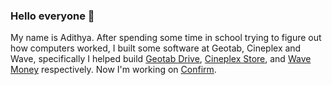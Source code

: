 ### Hello everyone 👋

My name is Adithya. After spending some time in school trying to figure out how computers worked, I built some software at Geotab, Cineplex and Wave, specifically I helped build [Geotab Drive](https://www.geotab.com/fleet-management-solutions/eld/), [Cineplex Store](https://store.cineplex.com/), and [Wave Money](https://www.waveapps.com/banking) respectively. Now I'm working on [Confirm]([url](https://goconfirm.com/)). 


<!--
**adithya/adithya** is a ✨ _special_ ✨ repository because its `README.md` (this file) appears on your GitHub profile.

Here are some ideas to get you started:

- 🔭 I’m currently working on ...
- 🌱 I’m currently learning ...
- 👯 I’m looking to collaborate on ...
- 🤔 I’m looking for help with ...
- 💬 Ask me about ...
- 📫 How to reach me: ...
- 😄 Pronouns: ...
- ⚡ Fun fact: ...
-->
